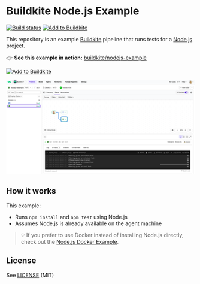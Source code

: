 # Buildkite Node.js Example

[![Build status](https://badge.buildkite.com/e21216a03d600c23dbc8329539efc088264fae90e5a81940f2.svg?branch=main)](https://buildkite.com/buildkite/nodejs-example/builds/latest?branch=main)
[![Add to Buildkite](https://img.shields.io/badge/Add%20to%20Buildkite-14CC80)](https://buildkite.com/new)

This repository is an example [Buildkite](https://buildkite.com/) pipeline that runs tests for a [Node.js](https://nodejs.org/) project.

👉 **See this example in action:** [buildkite/nodejs-example](https://buildkite.com/buildkite/nodejs-example/builds/latest?branch=main)

[![Add to Buildkite](https://buildkite.com/button.svg)](https://buildkite.com/new)

<a href="https://buildkite.com/buildkite/nodejs-example/builds/latest?branch=main">
  <img width="1491" alt="Screenshot of Buildkite Node.js example pipeline" src=".buildkite/screenshot.png" />
</a>

<!-- docs:start -->

## How it works

This example:
- Runs `npm install` and `npm test` using Node.js
- Assumes Node.js is already available on the agent machine

> 💡 If you prefer to use Docker instead of installing Node.js directly, check out the [Node.js Docker Example](https://github.com/buildkite/nodejs-docker-example).

<!-- docs:end -->

## License

See [LICENSE](LICENSE) (MIT)
